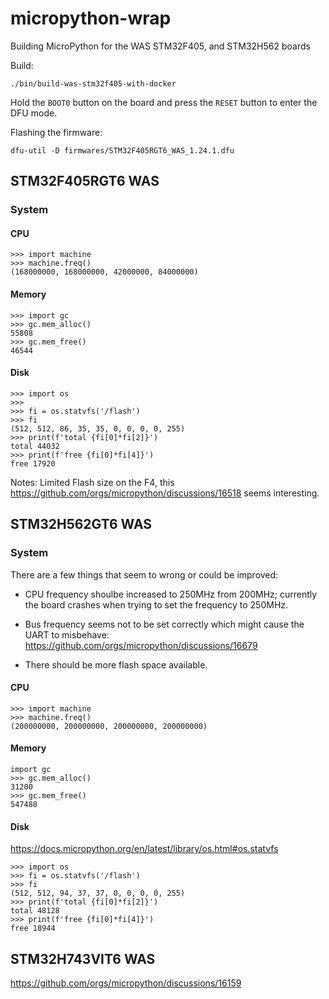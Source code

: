 micropython-wrap
================

Building MicroPython for the WAS STM32F405, and STM32H562 boards

Build:

    ./bin/build-was-stm32f405-with-docker

Hold the `BOOT0` button on the board and press the `RESET` button to enter the DFU mode.

Flashing the firmware:

    dfu-util -D firmwares/STM32F405RGT6_WAS_1.24.1.dfu



STM32F405RGT6 WAS
-----------------


### System

#### CPU

```
>>> import machine
>>> machine.freq()
(168000000, 168000000, 42000000, 84000000)
```

#### Memory

```
>>> import gc
>>> gc.mem_alloc()
55808
>>> gc.mem_free()
46544
```


#### Disk

```
>>> import os
>>>
>>> fi = os.statvfs('/flash')
>>> fi
(512, 512, 86, 35, 35, 0, 0, 0, 0, 255)
>>> print(f'total {fi[0]*fi[2]}')
total 44032
>>> print(f'free {fi[0]*fi[4]}')
free 17920
```


Notes: Limited Flash size on the F4, this
https://github.com/orgs/micropython/discussions/16518 seems interesting.



STM32H562GT6 WAS
----------------



### System

There are a few things that seem to wrong or could be improved:

* CPU frequency shoulbe increased to 250MHz from 200MHz; currently
    the board crashes when trying to set the frequency to 250MHz.

* Bus frequency seems not to be set correctly which might cause the UART to
    misbehave: https://github.com/orgs/micropython/discussions/16679

* There should be more flash space available.



#### CPU

```
>>> import machine
>>> machine.freq()
(200000000, 200000000, 200000000, 200000000)
```


#### Memory

```
import gc
>>> gc.mem_alloc()
31200
>>> gc.mem_free()
547488
```

#### Disk

https://docs.micropython.org/en/latest/library/os.html#os.statvfs

```
>>> import os
>>> fi = os.statvfs('/flash')
>>> fi
(512, 512, 94, 37, 37, 0, 0, 0, 0, 255)
>>> print(f'total {fi[0]*fi[2]}')
total 48128
>>> print(f'free {fi[0]*fi[4]}')
free 18944

```

STM32H743VIT6 WAS
-----------------
https://github.com/orgs/micropython/discussions/16159




